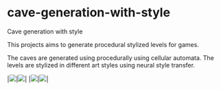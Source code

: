 # cave-generation-with-style
Cave generation with style

This projects aims to generate procedural stylized levels for games.

The caves are generated using procedurally using cellular automata.
The levels are stylized in different art styles using neural style transfer.

|<img src="https://maitek.github.io//images/caves/1.png" class="inline"/>|<img src="https://maitek.github.io//images/caves/2.png" class="inline"/>|
|<img src="https://maitek.github.io//images/caves/3.png" class="inline"/>|<img src="https://maitek.github.io//images/caves/4.png" class="inline"/>|
